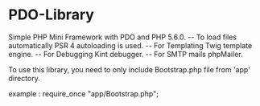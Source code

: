 # PDO-Library
Simple PHP Mini Framework with PDO and PHP 5.6.0. 
-- To load files automatically PSR 4 autoloading is used.
-- For Templating Twig template engine.
-- For Debugging Kint debugger.
-- For SMTP mails phpMailer.

To use this library, you need to only include Bootstrap.php file from 'app' directory.

example : require_once "app/Bootstrap.php";
